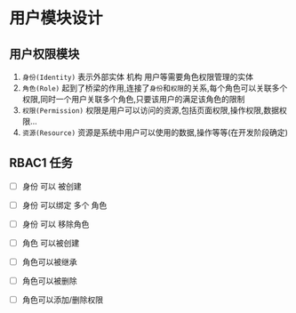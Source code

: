 # 用户模块设计

## 用户权限模块
1. `身份(Identity)` 表示外部实体 机构 用户等需要角色权限管理的实体
2. `角色(Role)` 起到了桥梁的作用,连接了`身份`和`权限`的关系,每个角色可以关联多个权限,同时一个用户关联多个角色,只要该用户的满足该角色的限制
3. `权限(Permission)` 权限是用户可以访问的资源,包括页面权限,操作权限,数据权限...
4. `资源(Resource)` 资源是系统中用户可以使用的数据,操作等等(在开发阶段确定)

## RBAC1  任务
-[ ] 身份 可以 被创建
-[ ] 身份 可以绑定 多个 角色
-[ ] 身份 可以 移除角色

-[ ] 角色 可以被创建
-[ ] 角色可以被继承
-[ ] 角色可以被删除
-[ ] 角色可以添加/删除权限
